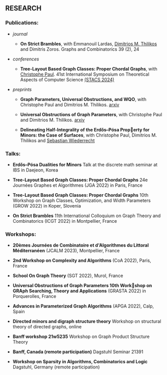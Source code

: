 ## RESEARCH

### Publications:
- _journal_
  
  - **On Strict Brambles**, with Emmanouil Lardas, [Dimitrios 
M. Thilikos](https://www.lirmm.fr/~thilikosto/) and Dimitris Zoros.
Graphs and Combinatorics 39 (2), 24

- _conferences_
  
  - **Tree-Layout Based Graph Classes: Proper Chordal 
Graphs**, with [Christophe Paul](https://www.lirmm.fr/~paul/).
41st International Symposium on Theoretical Aspects of 
Computer Science [(STACS 2024)](https://stacs2024.limos.fr/)

- _preprints_
  
  - **Graph Parameters, Universal Obstructions, and WQO**, 
with Christophe Paul and Dimitrios M. Thilikos.
[arxiv](https://arxiv.org/abs/2304.03688)

  - **Universal Obstructions of Graph Parameters**, with 
Christophe Paul and Dimitrios M. Thilikos.
[arxiv](https://arxiv.org/abs/2304.14121)

  - **Delineating Half-Integrality of the Erdős–Pósa Property for Minors: the Case of Surfaces**, with Christophe 
Paul, Dimitrios M. Thilikos and [Sebastian Wiederrecht](https://www.wiederrecht.com/)

### Talks:
* **Erdős–Pósa Dualities for Minors**
   Talk at the discrete math seminar at IBS in Daejeon, Korea
  
* **Tree-Layout Based Graph Classes: Proper Chordal 
Graphs**
  24e Journées Graphes et Algorithmes (JGA 2022) in Paris, 
France

* **Tree-Layout Based Graph Classes: Proper Chordal 
Graphs**
  10th Workshop on Graph Classes, Optimization, and 
Width Parameters (GROW 2022) in Koper, Slovenia

* **On Strict Brambles**
  11th International Colloquium on Graph Theory and 
Combinatorics (ICGT 2022) in Montpellier, France

### Workshops:
* **20èmes Journées de Combinatoire et d'Algorithmes du 
Littoral Méditerranéen**
(JCALM 2023), Montpellier, France

* **2nd Workshop on Complexity and Algorithms**
(CoA 2022), Paris, France

* **School On Graph Theory**
(SGT 2022), Murol, France

* **Universal Obstructions of Graph Parameters 10th Workshop on GRAph Searching, Theory and Applications**
(GRASTA 2022) in Porquerolles, France

* **Advances in Parameterized Graph Algorithms**
(APGA 2022), Calp, Spain

* **Directed minors and digraph structure theory**
Workshop on structural theory of directed graphs, online

* **Banff workshop 21w5235**
Workshop on Graph Product Structure Theory

* **Banff, Canada (remote participation)**
Dagstuhl Seminar 21391

* **Workshop on Sparsity in Algorithms, Combinatorics and Logic**
Dagstuhl, Germany (remote participation)
